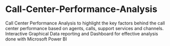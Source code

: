 # Call-Center-Performance-Analysis
Call Center Performance Analysis to highlight the key factors behind the call center performance based on agents, calls, support services and channels. Interactive Graphical Data reporting and Dashboard for effective analysis done with Microsoft Power BI
